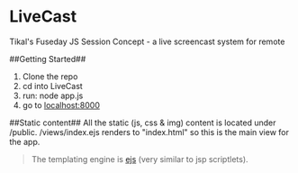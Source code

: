 LiveCast
========

Tikal's Fuseday JS Session Concept - a live screencast system for remote

##Getting Started##
1. Clone the repo
2. cd into LiveCast
3. run: node app.js
4. go to [localhost:8000](http://localhost:8000)

##Static content##
All the static (js, css & img) content is located under /public.
/views/index.ejs renders to "index.html" so this is the main view for the app.


>The templating engine is [ejs](http://embeddedjs.com/) (very similar to jsp scriptlets). 
